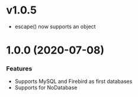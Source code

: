 # v1.0.5
- escape() now supports an object

# 1.0.0 (2020-07-08)

### Features

- Supports MySQL and Firebird as first databases
- Supports for NoDatabase